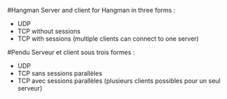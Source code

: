 #Hangman
Server and client for Hangman in three forms :
* UDP
* TCP without sessions
* TCP with sessions (multiple clients can connect to one server)

#Pendu
Serveur et client sous trois formes :
* UDP 
* TCP sans sessions parallèles
* TCP avec sessions parallèles (plusieurs clients possibles pour un seul serveur)
